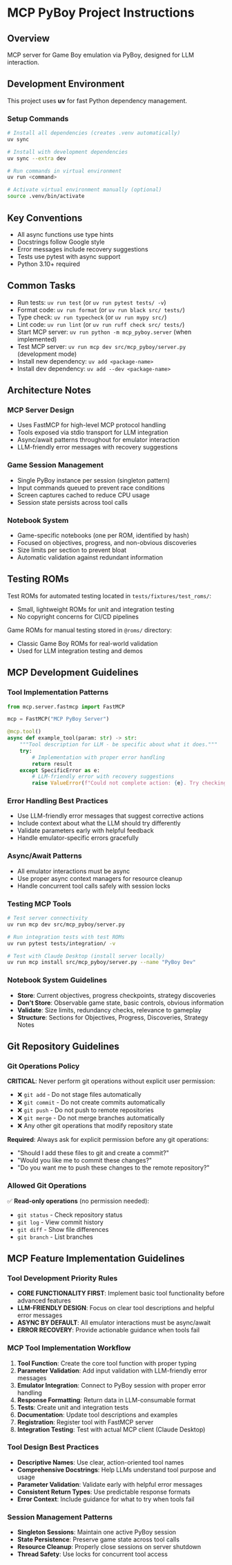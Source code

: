 # MCP PyBoy Project Instructions

## Overview

MCP server for Game Boy emulation via PyBoy, designed for LLM interaction.

## Development Environment

This project uses **uv** for fast Python dependency management.

### Setup Commands

```bash
# Install all dependencies (creates .venv automatically)
uv sync

# Install with development dependencies
uv sync --extra dev

# Run commands in virtual environment
uv run <command>

# Activate virtual environment manually (optional)
source .venv/bin/activate
```

## Key Conventions

- All async functions use type hints
- Docstrings follow Google style
- Error messages include recovery suggestions
- Tests use pytest with async support
- Python 3.10+ required

## Common Tasks

- Run tests: `uv run test` (or `uv run pytest tests/ -v`)
- Format code: `uv run format` (or `uv run black src/ tests/`)
- Type check: `uv run typecheck` (or `uv run mypy src/`)
- Lint code: `uv run lint` (or `uv run ruff check src/ tests/`)
- Start MCP server: `uv run python -m mcp_pyboy.server` (when implemented)
- Test MCP server: `uv run mcp dev src/mcp_pyboy/server.py` (development mode)
- Install new dependency: `uv add <package-name>`
- Install dev dependency: `uv add --dev <package-name>`

## Architecture Notes

### MCP Server Design
- Uses FastMCP for high-level MCP protocol handling
- Tools exposed via stdio transport for LLM integration
- Async/await patterns throughout for emulator interaction
- LLM-friendly error messages with recovery suggestions

### Game Session Management
- Single PyBoy instance per session (singleton pattern)
- Input commands queued to prevent race conditions
- Screen captures cached to reduce CPU usage
- Session state persists across tool calls

### Notebook System
- Game-specific notebooks (one per ROM, identified by hash)
- Focused on objectives, progress, and non-obvious discoveries
- Size limits per section to prevent bloat
- Automatic validation against redundant information

## Testing ROMs

Test ROMs for automated testing located in `tests/fixtures/test_roms/`:
- Small, lightweight ROMs for unit and integration testing
- No copyright concerns for CI/CD pipelines

Game ROMs for manual testing stored in `@roms/` directory:
- Classic Game Boy ROMs for real-world validation
- Used for LLM integration testing and demos

## MCP Development Guidelines

### Tool Implementation Patterns

```python
from mcp.server.fastmcp import FastMCP

mcp = FastMCP("MCP PyBoy Server")

@mcp.tool()
async def example_tool(param: str) -> str:
    """Tool description for LLM - be specific about what it does."""
    try:
        # Implementation with proper error handling
        return result
    except SpecificError as e:
        # LLM-friendly error with recovery suggestions
        raise ValueError(f"Could not complete action: {e}. Try checking X or Y.")
```

### Error Handling Best Practices
- Use LLM-friendly error messages that suggest corrective actions
- Include context about what the LLM should try differently
- Validate parameters early with helpful feedback
- Handle emulator-specific errors gracefully

### Async/Await Patterns
- All emulator interactions must be async
- Use proper async context managers for resource cleanup
- Handle concurrent tool calls safely with session locks

### Testing MCP Tools
```bash
# Test server connectivity
uv run mcp dev src/mcp_pyboy/server.py

# Run integration tests with test ROMs
uv run pytest tests/integration/ -v

# Test with Claude Desktop (install server locally)
uv run mcp install src/mcp_pyboy/server.py --name "PyBoy Dev"
```

### Notebook System Guidelines
- **Store**: Current objectives, progress checkpoints, strategy discoveries
- **Don't Store**: Observable game state, basic controls, obvious information
- **Validate**: Size limits, redundancy checks, relevance to gameplay
- **Structure**: Sections for Objectives, Progress, Discoveries, Strategy Notes

## Git Repository Guidelines

### Git Operations Policy

**CRITICAL**: Never perform git operations without explicit user permission:

- ❌ `git add` - Do not stage files automatically
- ❌ `git commit` - Do not create commits automatically
- ❌ `git push` - Do not push to remote repositories
- ❌ `git merge` - Do not merge branches automatically
- ❌ Any other git operations that modify repository state

**Required**: Always ask for explicit permission before any git operations:
- "Should I add these files to git and create a commit?"
- "Would you like me to commit these changes?"
- "Do you want me to push these changes to the remote repository?"

### Allowed Git Operations

✅ **Read-only operations** (no permission needed):
- `git status` - Check repository status
- `git log` - View commit history
- `git diff` - Show file differences
- `git branch` - List branches

## MCP Feature Implementation Guidelines

### Tool Development Priority Rules

- **CORE FUNCTIONALITY FIRST**: Implement basic tool functionality before advanced features
- **LLM-FRIENDLY DESIGN**: Focus on clear tool descriptions and helpful error messages
- **ASYNC BY DEFAULT**: All emulator interactions must be async/await
- **ERROR RECOVERY**: Provide actionable guidance when tools fail

### MCP Tool Implementation Workflow

1. **Tool Function**: Create the core tool function with proper typing
2. **Parameter Validation**: Add input validation with LLM-friendly error messages
3. **Emulator Integration**: Connect to PyBoy session with proper error handling
4. **Response Formatting**: Return data in LLM-consumable format
5. **Tests**: Create unit and integration tests
6. **Documentation**: Update tool descriptions and examples
7. **Registration**: Register tool with FastMCP server
8. **Integration Testing**: Test with actual MCP client (Claude Desktop)

### Tool Design Best Practices

- **Descriptive Names**: Use clear, action-oriented tool names
- **Comprehensive Docstrings**: Help LLMs understand tool purpose and usage
- **Parameter Validation**: Validate early with helpful error messages
- **Consistent Return Types**: Use predictable response formats
- **Error Context**: Include guidance for what to try when tools fail

### Session Management Patterns

- **Singleton Sessions**: Maintain one active PyBoy session
- **State Persistence**: Preserve game state across tool calls
- **Resource Cleanup**: Properly close sessions on server shutdown
- **Thread Safety**: Use locks for concurrent tool access
